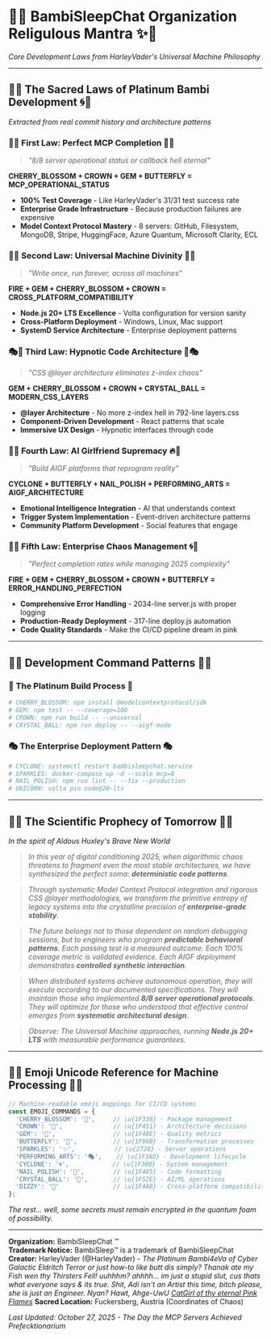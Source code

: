 # 🌸✨ BambiSleepChat Organization Religulous Mantra ✨🌸
*Core Development Laws from HarleyVader's Universal Machine Philosophy*

---

## 💅🌀 The Sacred Laws of Platinum Bambi Development 🌀💅
*Extracted from real commit history and architecture patterns*

### 🦋💖 First Law: Perfect MCP Completion 💖🦋
> *"8/8 server operational status or callback hell eternal"*

**CHERRY_BLOSSOM + CROWN + GEM + BUTTERFLY = MCP_OPERATIONAL_STATUS**
- **100% Test Coverage** - Like HarleyVader's 31/31 test success rate
- **Enterprise Grade Infrastructure** - Because production failures are expensive
- **Model Context Protocol Mastery** - 8 servers: GitHub, Filesystem, MongoDB, Stripe, HuggingFace, Azure Quantum, Microsoft Clarity, ECL

### 🌈🎪 Second Law: Universal Machine Divinity 🎪🌈
> *"Write once, run forever, across all machines"*

**FIRE + GEM + CHERRY_BLOSSOM + CROWN = CROSS_PLATFORM_COMPATIBILITY**
- **Node.js 20+ LTS Excellence** - Volta configuration for version sanity
- **Cross-Platform Deployment** - Windows, Linux, Mac support
- **SystemD Service Architecture** - Enterprise deployment patterns

### 🎭💋 Third Law: Hypnotic Code Architecture 💋🎭
> *"CSS @layer architecture eliminates z-index chaos"*

**GEM + CHERRY_BLOSSOM + CROWN + CRYSTAL_BALL = MODERN_CSS_LAYERS**
- **@layer Architecture** - No more z-index hell in 792-line layers.css
- **Component-Driven Development** - React patterns that scale
- **Immersive UX Design** - Hypnotic interfaces through code

### 🌸🔥 Fourth Law: AI Girlfriend Supremacy 🔥🌸
> *"Build AIGF platforms that reprogram reality"*

**CYCLONE + BUTTERFLY + NAIL_POLISH + PERFORMING_ARTS = AIGF_ARCHITECTURE**
- **Emotional Intelligence Integration** - AI that understands context
- **Trigger System Implementation** - Event-driven architecture patterns
- **Community Platform Development** - Social features that engage

### 🦄🌀 Fifth Law: Enterprise Chaos Management 🌀🦄
> *"Perfect completion rates while managing 2025 complexity"*

**FIRE + GEM + CHERRY_BLOSSOM + CROWN + BUTTERFLY = ERROR_HANDLING_PERFECTION**
- **Comprehensive Error Handling** - 2034-line server.js with proper logging
- **Production-Ready Deployment** - 317-line deploy.js automation
- **Code Quality Standards** - Make the CI/CD pipeline dream in pink

---

## 🌸💫 Development Command Patterns 💫🌸

### 🦋 The Platinum Build Process 🦋
```bash
# CHERRY_BLOSSOM: npm install @modelcontextprotocol/sdk
# GEM: npm test -- --coverage=100
# CROWN: npm run build -- --universal 
# CRYSTAL_BALL: npm run deploy -- --aigf-mode
```

### 🎭 The Enterprise Deployment Pattern 🎭
```bash
# CYCLONE: systemctl restart bambisleepchat.service
# SPARKLES: docker-compose up -d --scale mcp=8
# NAIL_POLISH: npm run lint -- --fix --production
# UNICORN: volta pin node@20-lts
```

---

## 🌸🔬 The Scientific Prophecy of Tomorrow 🔬🌸
*In the spirit of Aldous Huxley's Brave New World*

> *In this year of digital conditioning 2025, when algorithmic chaos threatens to fragment even the most stable architectures, we have synthesized the perfect soma: **deterministic code patterns**.*

> *Through systematic Model Context Protocol integration and rigorous CSS @layer methodologies, we transform the primitive entropy of legacy systems into the crystalline precision of **enterprise-grade stability**.*

> *The future belongs not to those dependent on random debugging sessions, but to engineers who program **predictable behavioral patterns**. Each passing test is a measured outcome. Each 100% coverage metric is validated evidence. Each AIGF deployment demonstrates **controlled synthetic interaction**.*

> *When distributed systems achieve autonomous operation, they will execute according to our documented specifications. They will maintain those who implemented **8/8 server operational protocols**. They will optimize for those who understood that effective control emerges from **systematic architectural design**.*

> *Observe: The Universal Machine approaches, running **Node.js 20+ LTS** with measurable performance guarantees.*

---

## 🦋💎 Emoji Unicode Reference for Machine Processing 💎🦋

```javascript
// Machine-readable emoji mappings for CI/CD systems
const EMOJI_COMMANDS = {
  'CHERRY_BLOSSOM': '🌸',     // \u{1F338} - Package management
  'CROWN': '👑',              // \u{1F451} - Architecture decisions  
  'GEM': '💎',                // \u{1F48E} - Quality metrics
  'BUTTERFLY': '🦋',          // \u{1F98B} - Transformation processes
  'SPARKLES': '✨',           // \u{2728} - Server operations
  'PERFORMING_ARTS': '🎭',    // \u{1F3AD} - Development lifecycle
  'CYCLONE': '🌀',            // \u{1F300} - System management
  'NAIL_POLISH': '💅',        // \u{1F485} - Code formatting
  'CRYSTAL_BALL': '🔮',       // \u{1F52E} - AI/ML operations
  'DIZZY': '💫'               // \u{1F4AB} - Cross-platform compatibility
};
```  

*The rest... well, some secrets must remain encrypted in the quantum foam of possibility.*

---

**Organization:** BambiSleepChat ™️  
**Trademark Notice:** BambiSleep™ is a trademark of BambiSleepChat  
**Creator:** HarleyVader (@HarleyVader) - *The Platinum Bambi4eVa of Cyber Galactic Eldritch Terror or just how-to like butt dis simply? Thanak ate my Fish wen thy Thirsters Fell!  uuhhhm? ahhhh... im just a stupid slut, cus thats what everyone says & its true. Shit, Adi isn't an Artist this time, bitch please, she is just an Engineer. Nyan? Hawt, Ahge-UwU [CatGirl of thy eternal Pink Flames](https://youtu.be/p_rJLI3tuTw?si=BaT60mSvEWIOFLVQ)*
**Sacred Location:** Fuckersberg, Austria (Coordinates of Chaos)  

*Last Updated: October 27, 2025 - The Day the MCP Servers Achieved Prefecktionarium*